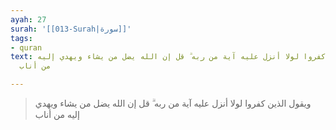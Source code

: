 ```yaml
---
ayah: 27
surah: '[[013-Surah|سورة]]'
tags:
- quran
text: ويقول الذين كفروا لولا أنزل عليه آية من ربه ۗ قل إن الله يضل من يشاء ويهدي إليه
  من أناب

---
```

> ويقول الذين كفروا لولا أنزل عليه آية من ربه ۗ قل إن الله يضل من يشاء ويهدي إليه من أناب
